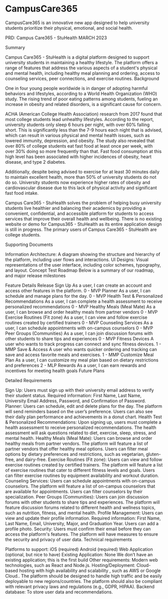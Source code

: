 # CampusCare365
 CampusCare365 is  an innovative new app designed to help university students prioritize their physical, emotional, and social health.

PRD: Campus Care365 - StuHealth
MARCH 2023


Summary

Campus Care365 - StuHealth is a digital platform designed to support university students in maintaining a healthy lifestyle. The platform offers a range of features that address the various aspects of a student's physical and mental health, including healthy meal planning and ordering, access to counseling services, peer connections, and exercise routines.
Background

One in four young people worldwide is in danger of adopting harmful behaviors and lifestyles, according to a World Health Organization (WHO) study. The rising trend of poor eating patterns among students, fueling an increase in obesity and related disorders, is a significant cause for concern.

ACHA (American College Health Association) research from 2017 found that most college students lead unhealthy lifestyles. According to the report, university students only sleep 6 hours per night, with over 60% falling short. This is significantly less than the 7-9 hours each night that is advised, which can result in various physical and mental health issues, such as lowered immunity, depression, and obesity. The study also revealed that over 80% of college students eat fast food at least once per week, with over 30% doing so more frequently than that. Fast food consumption at this high level has been associated with higher incidences of obesity, heart disease, and type 2 diabetes.

Additionally, despite being advised to exercise for at least 30 minutes daily to maintain excellent health, more than 50% of university students do not do so. University students now experience higher rates of obesity and cardiovascular disease due to this lack of physical activity and significant fast food intake.

Campus Care365 - StuHealth solves the problem of helping busy university students live healthier and balancing their academics by providing a convenient, confidential, and accessible platform for students to access services that improve their overall health and wellbeing. There is no existing website or demo for Campus365 -  StuHealth as its entire application design is still in progress. The primary users of Campus Care365 - StuHealth  are college students. 



Supporting Documents

Information Architecture: A diagram showing the structure and hierarchy of the platform, including user flows and interactions.
UI Designs: Visual representations of the user interface, including color schemes, typography, and layout.
Concept Test
Roadmap
Below is a summary of our roadmap, and major release milestones

Feature
Details
Release
Sign Up
As a user, I can create an account and access other features in the platform.
0 - MVP
Planner
As a user, I can schedule and manage plans for the day.
0 - MVP
Health Test & Personalized Recommendations
As a user, I can complete a health assessment to receive personalized recommendations
0 -  MVP
Healthy Meals (Meal Mate)
As a user, I can browse and order healthy meals from partner vendors
0 -  MVP
Exercise Routines (Fit zone)
 As a user, I can view and follow exercise routines created by certified trainers
0 -  MVP
Counseling Services
As a user, I can schedule appointments with on-campus counselors
0 -  MVP
Peer Groups (Communities)
As a user, I can join discussion forums with other students to share tips and experiences
0 -  MVP
Fitness Devices
A user who wants to track progress can connect and sync fitness devices.
1 - MMP
Save & Access
A user who wants quicker ordering and tracking can save and access favorite meals and exercises.
1 - MMP
Customize Meal Plan
As a user, I can customize my meal plan based on dietary restrictions and preferences
2 - MLP
Rewards
As a user, I can earn rewards and incentives for meeting health goals
Future Plans

Detailed Requirements

Sign Up:
Users must sign up with their university email address to verify their student status.
Required information: First Name, Last Name, University Email Address, Password, and Confirmation of Password.
Planner:
Users can schedule, edit and delete plans for the day.
The platform will send reminders based on the user’s preference.
Users can also see their daily plan performance and achievements in a donut chart.
Health Test  & Personalized Recommendations:
Upon signing up, users must complete a health assessment to receive personalized recommendations.
The health assessment will ask questions related to diet, exercise, sleep, stress, and mental health.
Healthy Meals (Meal Mate):
Users can browse and order healthy meals from partner vendors.
The platform will feature a list of partner vendors that offer healthy meal options.
Users can filter meal options by dietary preferences and restrictions, such as vegetarian, gluten-free, and dairy-free.
 Exercise Routines (Fit zone):
Users can view and follow exercise routines created by certified trainers.
The platform will feature a list of exercise routines that cater to different fitness levels and goals.
Users can filter exercise routines by equipment availability and workout duration.
Counseling Services:
Users can schedule appointments with on-campus counselors.
The platform will feature a list of on-campus counselors that are available for appointments.
Users can filter counselors by their specialization.
Peer Groups (Communities):
Users can join discussion forums with other students to share tips and experiences.
The platform will feature discussion forums related to different health and wellness topics, such as nutrition, fitness, and mental health.
Profile Management:
Users can view and update their profile information.
Required information: First Name, Last Name, Email, University, Major, and Graduation Year.
Users can add a profile photo.
Security:
Users must confirm their email before they can access the platform's features.
The platform will have measures to ensure the security and privacy of user data.
Technical requirements

Platforms to support: 
iOS (required)
Android (required)
Web Application (optional, but nice to have)
Existing Application: None
We don’t have an existing application; this is the first build
Other requirements:
Modern web technologies, such as React and Node.js.
Hosting/Deployment: Cloud-based hosting with high availability and scalability , such as AWS or Google Cloud.. The platform should be designed to handle high traffic and be easily deployable to new regions/countries. The platform should also be compliant with relevant privacy laws and regulations (e.g., GDPR, HIPAA).
Backend database:  To store user data and recommendations.


